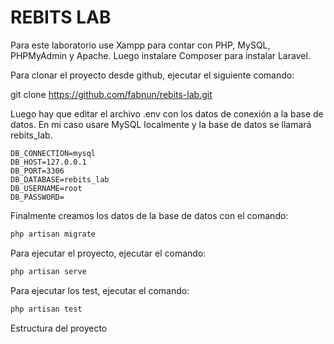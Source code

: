 # REBITS LAB

Para este laboratorio use Xampp para contar con PHP, MySQL, PHPMyAdmin y Apache. Luego instalare Composer para instalar Laravel.

Para clonar el proyecto desde github, ejecutar el siguiente comando:

git clone https://github.com/fabnun/rebits-lab.git

Luego hay que editar el archivo .env con los datos de conexión a la base de datos. En mi caso usare MySQL localmente y la base de datos se llamará rebits_lab.

```properties
DB_CONNECTION=mysql
DB_HOST=127.0.0.1
DB_PORT=3306
DB_DATABASE=rebits_lab
DB_USERNAME=root
DB_PASSWORD=
```

Finalmente creamos los datos de la base de datos con el comando:

```bash
php artisan migrate
```

Para ejecutar el proyecto, ejecutar el comando:

```bash
php artisan serve
```

Para ejecutar los test, ejecutar el comando:

```bash
php artisan test
```

Estructura del proyecto
